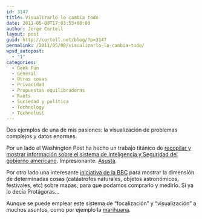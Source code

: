 ```yaml
---
id: 3147
title: Visualizarlo lo cambia todo
date: 2011-05-08T17:03:53+00:00
author: Jorge Cortell
layout: post
guid: http://cortell.net/blog/?p=3147
permalink: /2011/05/08/visualizarlo-lo-cambia-todo/
wpsd_autopost:
  - "1"
categories:
  - Geek Fun
  - General
  - Otras cosas
  - Privacidad
  - Propuestas equilibradoras
  - Rants
  - Sociedad y polí­tica
  - Technology
  - Technolust
---
```

Dos ejemplos de una de mis pasiones: la visualización de problemas complejos y datos enormes.

Por un lado el Washington Post ha hecho un trabajo titánico de [recopilar y mostrar información sobre el sistema de Inteligencia y Seguridad del gobierno americano](http://projects.washingtonpost.com/top-secret-america/). Impresionante. [Asusta](http://www.wired.com/threatlevel/).

Por otro lado una interesante [iniciativa de la BBC](http://www.howbigreally.com/) para mostrar la dimensión de determinadas cosas (catástrofes naturales, objetos astronómicos, festivales, etc) sobre mapas, para que podamos comprarlo y medirlo. Si ya lo decía Protágoras&#8230;

Aunque se puede emplear este sistema de &#8220;focalización&#8221; y &#8220;visualización&#8221; a muchos asuntos, como por ejemplo la [marihuana](http://www.cnbc.com/id/36022433/).